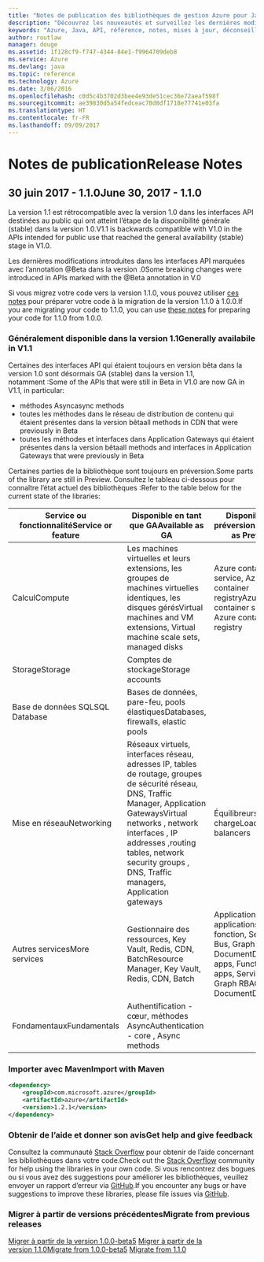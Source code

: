 ```yaml
---
title: "Notes de publication des bibliothèques de gestion Azure pour Java | Microsoft Docs"
description: "Découvrez les nouveautés et surveillez les dernières modifications dans les bibliothèques de gestion Azure pour Java"
keywords: "Azure, Java, API, référence, notes, mises à jour, déconseiller"
author: routlaw
manager: douge
ms.assetid: 1f128cf9-f747-4344-84e1-f9964709deb8
ms.service: Azure
ms.devlang: java
ms.topic: reference
ms.technology: Azure
ms.date: 3/06/2016
ms.openlocfilehash: c0d5c4b3702d3bee4e93de51cec36e72aeaf598f
ms.sourcegitcommit: ae39830d5a54fedceac78d8df1718e77741e03fa
ms.translationtype: HT
ms.contentlocale: fr-FR
ms.lasthandoff: 09/09/2017
---
```

# <a name="release-notes"></a><span data-ttu-id="e317b-104">Notes de publication</span><span class="sxs-lookup"><span data-stu-id="e317b-104">Release Notes</span></span> 

## <a name="june-30-2017---110"></a><span data-ttu-id="e317b-105">30 juin 2017 - 1.1.0</span><span class="sxs-lookup"><span data-stu-id="e317b-105">June 30, 2017 - 1.1.0</span></span> 

<span data-ttu-id="e317b-106">La version 1.1 est rétrocompatible avec la version 1.0 dans les interfaces API destinées au public qui ont atteint l’étape de la disponibilité générale (stable) dans la version 1.0.</span><span class="sxs-lookup"><span data-stu-id="e317b-106">V1.1 is backwards compatible with V1.0 in the APIs intended for public use that reached the general availability (stable) stage in V1.0.</span></span>

<span data-ttu-id="e317b-107">Les dernières modifications introduites dans les interfaces API marquées avec l’annotation @Beta dans la version .0</span><span class="sxs-lookup"><span data-stu-id="e317b-107">Some breaking changes were introduced in APIs marked with the @Beta annotation in V.0</span></span>

<span data-ttu-id="e317b-108">Si vous migrez votre code vers la version 1.1.0, vous pouvez utiliser [ces notes](https://github.com/Azure/azure-sdk-for-java/blob/master/notes/prepare-for-1.1.0.md) pour préparer votre code à la migration de la version 1.1.0 à 1.0.0.</span><span class="sxs-lookup"><span data-stu-id="e317b-108">If you are migrating your code to 1.1.0, you can use [these notes](https://github.com/Azure/azure-sdk-for-java/blob/master/notes/prepare-for-1.1.0.md) for preparing your code for 1.1.0 from 1.0.0.</span></span>

### <a name="generally-availabile-in-v11"></a><span data-ttu-id="e317b-109">Généralement disponible dans la version 1.1</span><span class="sxs-lookup"><span data-stu-id="e317b-109">Generally availabile in V1.1</span></span>

<span data-ttu-id="e317b-110">Certaines des interfaces API qui étaient toujours en version bêta dans la version 1.0 sont désormais GA (stable) dans la version 1.1, notamment :</span><span class="sxs-lookup"><span data-stu-id="e317b-110">Some of the APIs that were still in Beta in V1.0 are now GA in V1.1, in particular:</span></span>

- <span data-ttu-id="e317b-111">méthodes Async</span><span class="sxs-lookup"><span data-stu-id="e317b-111">async methods</span></span>
- <span data-ttu-id="e317b-112">toutes les méthodes dans le réseau de distribution de contenu qui étaient présentes dans la version bêta</span><span class="sxs-lookup"><span data-stu-id="e317b-112">all methods in CDN that were previously in Beta</span></span>
- <span data-ttu-id="e317b-113">toutes les méthodes et interfaces dans Application Gateways qui étaient présentes dans la version bêta</span><span class="sxs-lookup"><span data-stu-id="e317b-113">all methods and interfaces in Application Gateways that were previously in Beta</span></span>

 <span data-ttu-id="e317b-114">Certaines parties de la bibliothèque sont toujours en préversion.</span><span class="sxs-lookup"><span data-stu-id="e317b-114">Some parts of the library are still in Preview.</span></span> <span data-ttu-id="e317b-115">Consultez le tableau ci-dessous pour connaître l’état actuel des bibliothèques :</span><span class="sxs-lookup"><span data-stu-id="e317b-115">Refer to the table below for the current state of the libraries:</span></span>

<span data-ttu-id="e317b-116">Service ou fonctionnalité</span><span class="sxs-lookup"><span data-stu-id="e317b-116">Service or feature</span></span> | <span data-ttu-id="e317b-117">Disponible en tant que GA</span><span class="sxs-lookup"><span data-stu-id="e317b-117">Available as GA</span></span> | <span data-ttu-id="e317b-118">Disponible en préversion</span><span class="sxs-lookup"><span data-stu-id="e317b-118">Available as Preview</span></span>  | <span data-ttu-id="e317b-119">Bientôt disponible</span><span class="sxs-lookup"><span data-stu-id="e317b-119">Coming soon</span></span> |
---------|---------|---------|---------|
<span data-ttu-id="e317b-120">Calcul</span><span class="sxs-lookup"><span data-stu-id="e317b-120">Compute</span></span>  | <span data-ttu-id="e317b-121">Les machines virtuelles et leurs extensions, les groupes de machines virtuelles identiques, les disques gérés</span><span class="sxs-lookup"><span data-stu-id="e317b-121">Virtual machines and VM extensions, Virtual machine scale sets, managed disks</span></span>   | <span data-ttu-id="e317b-122">Azure container service, Azure container registry</span><span class="sxs-lookup"><span data-stu-id="e317b-122">Azure container service, Azure container registry</span></span> |    |
<span data-ttu-id="e317b-123">Storage</span><span class="sxs-lookup"><span data-stu-id="e317b-123">Storage</span></span>   |  <span data-ttu-id="e317b-124">Comptes de stockage</span><span class="sxs-lookup"><span data-stu-id="e317b-124">Storage accounts</span></span>       |         |   <span data-ttu-id="e317b-125">Chiffrement</span><span class="sxs-lookup"><span data-stu-id="e317b-125">Encryption</span></span>      |
<span data-ttu-id="e317b-126">Base de données SQL</span><span class="sxs-lookup"><span data-stu-id="e317b-126">SQL Database</span></span>  | <span data-ttu-id="e317b-127">Bases de données, pare-feu, pools élastiques</span><span class="sxs-lookup"><span data-stu-id="e317b-127">Databases, firewalls, elastic pools</span></span>        |         |   <span data-ttu-id="e317b-128">Autres fonctionnalités</span><span class="sxs-lookup"><span data-stu-id="e317b-128">More features</span></span>      |
<span data-ttu-id="e317b-129">Mise en réseau</span><span class="sxs-lookup"><span data-stu-id="e317b-129">Networking</span></span>    |  <span data-ttu-id="e317b-130">Réseaux virtuels, interfaces réseau, adresses IP, tables de routage, groupes de sécurité réseau, DNS, Traffic Manager, Application Gateways</span><span class="sxs-lookup"><span data-stu-id="e317b-130">Virtual networks , network interfaces , IP addresses ,routing tables, network security groups , DNS, Traffic managers, Application gateways</span></span>  |    <span data-ttu-id="e317b-131">Équilibreurs de charge</span><span class="sxs-lookup"><span data-stu-id="e317b-131">Load balancers</span></span>     |   <span data-ttu-id="e317b-132">VPN, Network watcher</span><span class="sxs-lookup"><span data-stu-id="e317b-132">VPN, Network watchers</span></span>   |
<span data-ttu-id="e317b-133">Autres services</span><span class="sxs-lookup"><span data-stu-id="e317b-133">More services</span></span>    |  <span data-ttu-id="e317b-134">Gestionnaire des ressources, Key Vault, Redis, CDN, Batch</span><span class="sxs-lookup"><span data-stu-id="e317b-134">Resource Manager, Key Vault, Redis,  CDN, Batch</span></span>       |  <span data-ttu-id="e317b-135">Applications Web, applications de fonction, Service Bus, Graph RBAC, DocumentDB</span><span class="sxs-lookup"><span data-stu-id="e317b-135">Web apps, Function apps, Service Bus, Graph RBAC, DocumentDB</span></span>   | <span data-ttu-id="e317b-136">Surveiller, Scheduler, gestion des fonctions, rechercher, autres fonctionnalités Graph RBAC</span><span class="sxs-lookup"><span data-stu-id="e317b-136">Monitor ,Scheduler, Functions management, Search, more Graph RBAC features</span></span>        |
<span data-ttu-id="e317b-137">Fondamentaux</span><span class="sxs-lookup"><span data-stu-id="e317b-137">Fundamentals</span></span>     |   <span data-ttu-id="e317b-138">Authentification - cœur, méthodes Async</span><span class="sxs-lookup"><span data-stu-id="e317b-138">Authentication - core , Async methods</span></span>       |      |         |

### <a name="import-with-maven"></a><span data-ttu-id="e317b-139">Importer avec Maven</span><span class="sxs-lookup"><span data-stu-id="e317b-139">Import with Maven</span></span>

```XML
<dependency>
    <groupId>com.microsoft.azure</groupId>
    <artifactId>azure</artifactId>
    <version>1.2.1</version>
</dependency>
```

### <a name="get-help-and-give-feedback"></a><span data-ttu-id="e317b-140">Obtenir de l’aide et donner son avis</span><span class="sxs-lookup"><span data-stu-id="e317b-140">Get help and give feedback</span></span>

<span data-ttu-id="e317b-141">Consultez la communauté [Stack Overflow](http://stackoverflow.com/questions/tagged/azure-java-sdk) pour obtenir de l’aide concernant les bibliothèques dans votre code.</span><span class="sxs-lookup"><span data-stu-id="e317b-141">Check out the [Stack Overflow](http://stackoverflow.com/questions/tagged/azure-java-sdk) community for help using the libraries in your own code.</span></span> <span data-ttu-id="e317b-142">Si vous rencontrez des bogues ou si vous avez des suggestions pour améliorer les bibliothèques, veuillez envoyer un rapport d’erreur via [GitHub](https://github.com/Azure/azure-sdk-for-java/issues).</span><span class="sxs-lookup"><span data-stu-id="e317b-142">If you encounter any bugs or have suggestions to improve these libraries, please file issues via [GitHub](https://github.com/Azure/azure-sdk-for-java/issues).</span></span>

### <a name="migrate-from-previous-releases"></a><span data-ttu-id="e317b-143">Migrer à partir de versions précédentes</span><span class="sxs-lookup"><span data-stu-id="e317b-143">Migrate from previous releases</span></span>

<span data-ttu-id="e317b-144">[Migrer à partir de la version 1.0.0-beta5](https://github.com/Azure/azure-sdk-for-java/blob/master/notes/prepare-for-1.0.0.md) [Migrer à partir de la version 1.1.0](https://github.com/Azure/azure-sdk-for-java/blob/master/notes/prepare-for-1.1.0.md)</span><span class="sxs-lookup"><span data-stu-id="e317b-144">[Migrate from 1.0.0-beta5](https://github.com/Azure/azure-sdk-for-java/blob/master/notes/prepare-for-1.0.0.md)  [Migrate from 1.1.0](https://github.com/Azure/azure-sdk-for-java/blob/master/notes/prepare-for-1.1.0.md)</span></span>


